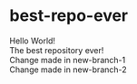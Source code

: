 # best-repo-ever
Hello World!  
The best repository ever!  
Change made in new-branch-1  
Change made in new-branch-2  
